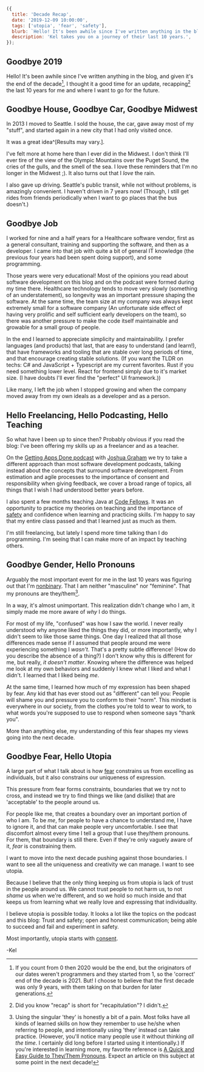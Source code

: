 ```js
({
  title: 'Decade Recap',
  date: '2019-12-09 10:00:00',
  tags: ['utopia', 'fear', 'safety'],
  blurb: `Hello! It's been awhile since I've written anything in the blog, and given it's the end of the decade, I thought it a good time for an update.`,
  description: 'Kel takes you on a journey of their last 10 years.',
});
```

## Goodbye 2019

Hello! It's been awhile since I've written anything in the blog, and given it's the end of the decade[^decade], I thought it a good time for an update, recapping[^recap] the last 10 years for me and where I want to go for the future.

[^decade]: If you count from 0 then 2020 would be the end, but the originators of our dates weren't programmers and they started from 1, so the 'correct' end of the decade is 2021. But! I choose to believe that the first decade was only 9 years, with them taking on that burden for later generations.
[^recap]: Did you know "recap" is short for "recapitulation"? I didn't.

## Goodbye House, Goodbye Car, Goodbye Midwest

In 2013 I moved to Seattle. I sold the house, the car, gave away most of my "stuff", and started again in a new city that I had only visited once.

It was a great idea^[Results may vary.].

I've felt more at home here than I ever did in the Midwest. I don't think I'll ever tire of the view of the Olympic Mountains over the Puget Sound, the cries of the gulls, and the smell of the sea. I love these reminders that I'm no longer in the Midwest ;). It also turns out that I _love_ the rain.

I also gave up driving. Seattle's public transit, while not without problems, is amazingly convenient. I haven't driven in 7 years now! (Though, I still get rides from friends periodically when I want to go places that the bus doesn't.)

## Goodbye Job

I worked for nine and a half years for a Healthcare software vendor, first as a general consultant, training and supporting the software, and then as a developer. I came into that job with quite a bit of general IT knowledge (the previous four years had been spent doing support), and some programming.

Those years were very educational! Most of the opinions you read about software development on this blog and on the podcast were formed during my time there. Healthcare technology tends to move very slowly (something of an understatement), so longevity was an important pressure shaping the software. At the same time, the team size at my company was always kept extremely small for a software company (An unfortunate side effect of having very prolific and self sufficient early developers on the team), so there was another pressure to make the code itself maintainable and growable for a small group of people.

In the end I learned to appreciate simplicity and maintainability. I prefer languages (and products) that last, that are easy to understand (and learn!), that have frameworks and tooling that are stable over long periods of time, and that encourage creating stable solutions. (If you want the TLDR on techs: C# and JavaScript + Typescript are my current favorites. Rust if you need something lower level. React for frontend simply due to it's market size. (I have doubts I'll ever find the "perfect" UI framework.))

Like many, I left the job when I stopped growing and when the company moved away from my own ideals as a developer and as a person.

## Hello Freelancing, Hello Podcasting, Hello Teaching

So what have I been up to since then? Probably obvious if you read the blog: I've been offering my skills up as a freelancer and as a teacher.

On the [Getting Apps Done podcast](https://gettingappsdone.com) with [Joshua Graham](https://joshuagraham.info) we try to take a different approach than most software development podcasts, talking instead about the concepts that surround software development. From estimation and agile processes to the importance of consent and responsibility when giving feedback, we cover a broad range of topics, all things that I wish I had understood better years before.

I also spent a few months teaching Java at [Code Fellows](https://www.codefellows.org/). It was an opportunity to practice my theories on teaching and the importance of [safety](/tags/safety) and confidence when learning and practicing skills. I'm happy to say that my entire class passed and that I learned just as much as them.

I'm still freelancing, but lately I spend more time talking than I do programming. I'm seeing that I can make more of an impact by teaching others.

## Goodbye Gender, Hello Pronouns

Arguably the most important event for me in the last 10 years was figuring out that I'm [nonbinary](https://en.wikipedia.org/wiki/Non-binary_gender). That I am neither "masculine" nor "feminine". That my pronouns are they/them[^pronouns].

[^pronouns]: Using the singular 'they' is honestly a bit of a pain. Most folks have all kinds of learned skills on how they remember to use he/she when referring to people, and intentionally using 'they' instead can take practice. (However, you'll notice many people use it without thinking _all the time_. I certainly did long before I started using it intentionally.) If you're interested in learning more, my favorite reference is [A Quick and Easy Guide to They/Them Pronouns](https://onipress.com/products/a-quick-easy-guide-to-they-them-pronouns). Expect an article on this subject at some point in the next decade!

In a way, it's almost unimportant. This realization didn't change who I am, it simply made me more aware of _why_ I do things.

For most of my life, "confused" was how I saw the world. I never really understood why anyone liked the things they did, or more importantly, why I didn't seem to like those same things. One day I realized that all those differences made sense if I assumed that people around me were experiencing something I _wasn't_. That's a pretty subtle difference! (How do you describe the absence of a thing?) I don't know why this is different for me, but really, _it doesn't matter_. Knowing where the difference was helped me look at my own behaviors and suddenly I knew what I liked and what I didn't. I learned that I liked being _me_.

At the same time, I learned how much of my expression has been shaped by fear. Any kid that has ever stood out as "different" can tell you: People will shame you and pressure you to conform to their "norm". This mindset is everywhere in our society, from the clothes you're told to wear to work, to what words you're supposed to use to respond when someone says "thank you".

More than anything else, my understanding of this fear shapes my views going into the next decade.

## Goodbye Fear, Hello Utopia

A large part of what I talk about is how [fear](/tags/fear) constrains us from excelling as individuals, but it also constrains our uniqueness of expression.

This pressure from fear forms constraints, boundaries that we try not to cross, and instead we try to find things we like (and dislike) that are 'acceptable' to the people around us.

For people like me, that creates a boundary over an important portion of who I am. To be _me_, for people to have a chance to understand me, I have to ignore it, and that can make people very uncomfortable. I see that discomfort almost every time I tell a group that I use they/them pronouns. For them, that boundary is still there. Even if they're only vaguely aware of it, _fear_ is constraining them.

I want to move into the next decade pushing against those boundaries. I want to see all the uniqueness and creativity we can manage. I want to see utopia.

Because I believe that the only thing keeping us from utopia is lack of trust in the people around us. We cannot trust people to not harm us, to not _shame_ us when we're different, and so we hold so much inside and that keeps us from learning what we really love and expressing that individuality.

I believe utopia is possible today. It looks a lot like the topics on the podcast and this blog: Trust and safety; open and honest communication; being able to succeed and fail and experiment in safety.

Most importantly, utopia starts with [consent](/2019/12/09/consent/).

-Kel
